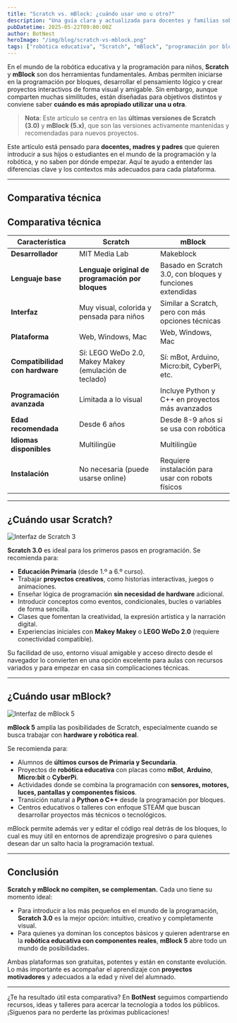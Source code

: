 ```yaml
---
title: "Scratch vs. mBlock: ¿cuándo usar uno u otro?"
description: "Una guía clara y actualizada para docentes y familias sobre cuándo utilizar Scratch o mBlock en el aula de robótica educativa. Comparativa técnica, casos de uso y recomendaciones."
pubDatetime: 2025-05-22T09:00:00Z
author: BotNest
heroImage: "/img/blog/scratch-vs-mblock.png"
tags: ["robótica educativa", "Scratch", "mBlock", "programación por bloques", "tecnología"]
---
```


En el mundo de la robótica educativa y la programación para niños, **Scratch** y **mBlock** son dos herramientas fundamentales. Ambas permiten iniciarse en la programación por bloques, desarrollar el pensamiento lógico y crear proyectos interactivos de forma visual y amigable. Sin embargo, aunque comparten muchas similitudes, están diseñadas para objetivos distintos y conviene saber **cuándo es más apropiado utilizar una u otra**.

> **Nota**: Este artículo se centra en las **últimas versiones de Scratch (3.0)** y **mBlock (5.x)**, que son las versiones activamente mantenidas y recomendadas para nuevos proyectos.

Este artículo está pensado para **docentes, madres y padres** que quieren introducir a sus hijos o estudiantes en el mundo de la programación y la robótica, y no saben por dónde empezar. Aquí te ayudo a entender las diferencias clave y los contextos más adecuados para cada plataforma.

---

## Comparativa técnica

## Comparativa técnica

| Característica              | **Scratch**                                                                   | **mBlock**                                         |
|----------------------------|--------------------------------------------------------------------------------|----------------------------------------------------|
| **Desarrollador**          | MIT Media Lab                                                                  | Makeblock                                           |
| **Lenguaje base**          | **Lenguaje original de programación por bloques**                              | Basado en Scratch 3.0, con bloques y funciones extendidas |
| **Interfaz**               | Muy visual, colorida y pensada para niños                                      | Similar a Scratch, pero con más opciones técnicas  |
| **Plataforma**             | Web, Windows, Mac                                                              | Web, Windows, Mac                                  |
| **Compatibilidad con hardware** | Sí: LEGO WeDo 2.0, Makey Makey (emulación de teclado)                           | Sí: mBot, Arduino, Micro:bit, CyberPi, etc.        |
| **Programación avanzada**  | Limitada a lo visual                                                           | Incluye Python y C++ en proyectos más avanzados    |
| **Edad recomendada**       | Desde 6 años                                                                   | Desde 8-9 años si se usa con robótica              |
| **Idiomas disponibles**    | Multilingüe                                                                    | Multilingüe                                        |
| **Instalación**            | No necesaria (puede usarse online)                                             | Requiere instalación para usar con robots físicos  |

---

## ¿Cuándo usar Scratch?

![Interfaz de Scratch 3](/img/blog/scratch3-interfaz.png)

**Scratch 3.0** es ideal para los primeros pasos en programación. Se recomienda para:

- **Educación Primaria** (desde 1.º a 6.º curso).
- Trabajar **proyectos creativos**, como historias interactivas, juegos o animaciones.
- Enseñar lógica de programación **sin necesidad de hardware** adicional.
- Introducir conceptos como eventos, condicionales, bucles o variables de forma sencilla.
- Clases que fomentan la creatividad, la expresión artística y la narración digital.
- Experiencias iniciales con **Makey Makey** o **LEGO WeDo 2.0** (requiere conectividad compatible).

Su facilidad de uso, entorno visual amigable y acceso directo desde el navegador lo convierten en una opción excelente para aulas con recursos variados y para empezar en casa sin complicaciones técnicas.

---

## ¿Cuándo usar mBlock?

![Interfaz de mBlock 5](/img/blog/mblock5-interfaz.png)

**mBlock 5** amplía las posibilidades de Scratch, especialmente cuando se busca trabajar con **hardware y robótica real**.

Se recomienda para:

- Alumnos de **últimos cursos de Primaria y Secundaria**.
- Proyectos de **robótica educativa** con placas como **mBot**, **Arduino**, **Micro:bit** o **CyberPi**.
- Actividades donde se combina la programación con **sensores, motores, luces, pantallas y componentes físicos**.
- Transición natural a **Python o C++** desde la programación por bloques.
- Centros educativos o talleres con enfoque STEAM que buscan desarrollar proyectos más técnicos o tecnológicos.

mBlock permite además ver y editar el código real detrás de los bloques, lo cual es muy útil en entornos de aprendizaje progresivo o para quienes desean dar un salto hacia la programación textual.

---

## Conclusión

**Scratch y mBlock no compiten, se complementan.** Cada uno tiene su momento ideal:

- Para introducir a los más pequeños en el mundo de la programación, **Scratch 3.0** es la mejor opción: intuitivo, creativo y completamente visual.
- Para quienes ya dominan los conceptos básicos y quieren adentrarse en la **robótica educativa con componentes reales**, **mBlock 5** abre todo un mundo de posibilidades.

Ambas plataformas son gratuitas, potentes y están en constante evolución. Lo más importante es acompañar el aprendizaje con **proyectos motivadores** y adecuados a la edad y nivel del alumnado.

---

¿Te ha resultado útil esta comparativa? En **BotNest** seguimos compartiendo recursos, ideas y talleres para acercar la tecnología a todos los públicos. ¡Síguenos para no perderte las próximas publicaciones!
